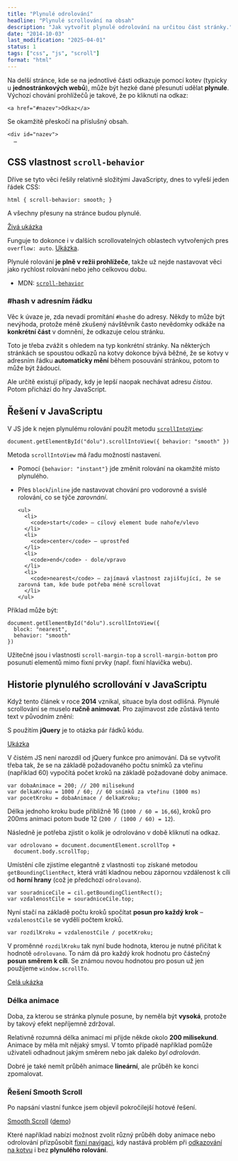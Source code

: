 ```yaml
---
title: "Plynulé odrolování"
headline: "Plynulé scrollování na obsah"
description: "Jak vytvořit plynulé odrolování na určitou část stránky."
date: "2014-10-03"
last_modification: "2025-04-01"
status: 1
tags: ["css", "js", "scroll"]
format: "html"
---
```


<p>Na delší stránce, kde se na jednotlivé části odkazuje pomocí kotev (typicky u <b>jednostránkových webů</b>), může být hezké dané přesunutí udělat <b>plynule</b>. Výchozí chování prohlížečů je takové, že po kliknutí na odkaz:</p>

<pre><code>&lt;a href="#nazev">Odkaz&lt;/a></code></pre>

<p>Se okamžitě přeskočí na příslušný obsah.</p>

<pre><code>&lt;div id="nazev">
  …</code></pre>












<h2 id="scroll-behavior">CSS vlastnost <code>scroll-behavior</code></h2>

<p>Dříve se tyto věci řešily relativně složitými JavaScripty, dnes to vyřeší jeden řádek CSS:</p>

<pre><code>html { scroll-behavior: smooth; }</code></pre>





<p>A všechny přesuny na stránce budou plynulé.</p>

<p><a href="https://kod.djpw.cz/dond">Živá ukázka</a></p>


<p>Funguje to dokonce i v dalších scrollovatelných oblastech vytvořených pres <code>overflow: auto</code>. <a href="https://kod.djpw.cz/eond">Ukázka</a>.</p>



<p>Plynulé rolování <b>je plně v režii prohlížeče</b>, takže už nejde nastavovat věci jako rychlost rolování nebo jeho celkovou dobu.</p>




<div class="external-content">
  <ul>
  <li>MDN: <a href="https://developer.mozilla.org/en-US/docs/Web/CSS/scroll-behavior"><code>scroll-behavior</code></a></li>
</ul>
</div>







<h3 id="hash">#hash v adresním řádku</h3>

<p>Věc k úvaze je, zda nevadí promítání <code>#hash</code>e do adresy. Někdy to může být nevýhoda, protože méně zkušený návštěvník často nevědomky odkáže na <b>konkrétní část</b> v domnění, že odkazuje celou stránku.</p>


<p>Toto je třeba zvážit s ohledem na typ konkrétní stránky. Na některých stránkách se spoustou odkazů na kotvy dokonce bývá běžné, že se kotvy v adresním řádku <b>automaticky mění</b> během posouvání stránkou, potom to může být žádoucí.</p>

<p>Ale určitě existují případy, kdy je lepší naopak nechávat adresu <i>čistou</i>. Potom přichází do hry JavaScript.</p>




<h2 id="js">Řešení v JavaScriptu</h2>

<p>V JS jde k nejen plynulému rolování použít metodu <a href="https://developer.mozilla.org/en-US/docs/Web/API/Element/scrollIntoView"><code>scrollIntoView</code></a>:</p>

<pre><code>document.getElementById("dolu").scrollIntoView({ behavior: "smooth" })</code></pre>

<p>Metoda <code>scrollIntoView</code> má řadu možností nastavení.</p>

<ul>
  <li>
    <p>Pomocí <code>{behavior: "instant"}</code> jde změnit rolování na okamžité místo plynulého.</p>
  </li>
  <li>
    <p>Přes <code>block</code>/<code>inline</code> jde nastavovat chování pro vodorovné a svislé rolování, co se týče <i>zarovnání</i>.</p>
    
    <ul>
      <li>
        <code>start</code> – cílový element bude nahoře/vlevo
      </li>
      <li>
        <code>center</code> – uprostřed
      </li>
      <li>
        <code>end</code> - dole/vpravo
      </li>
      <li>
        <code>nearest</code> – zajímavá vlastnost zajišťující, že se zarovná tam, kde bude potřeba méně scrollovat
      </li>
    </ul>
  </li>
</ul>

<p>Příklad může být:</p>

<pre><code>document.getElementById("dolu").scrollIntoView({
  block: "nearest",
  behavior: "smooth"
})</code></pre>


<p>Užitečné jsou i vlastnosti <code>scroll-margin-top</code> a <code>scroll-margin-bottom</code> pro posunutí elementů mimo fixní prvky (např. fixní hlavička webu).</p>



<h2 id="historie">Historie plynulého scrollování v JavaScriptu</h2>

<p>Když tento článek v roce <b>2014</b> vznikal, situace byla dost odlišná. Plynulé scrollování se muselo <b>ručně animovat</b>. Pro zajímavost zde zůstává tento text v původním znění:</p>

<p>S použitím <b>jQuery</b> je to otázka pár řádků kódu.</p>

<p><a href="https://kod.djpw.cz/cjhb">Ukázka</a></p>

<p>V čistém JS není narozdíl od jQuery funkce pro animování. Dá se vytvořit třeba tak, že se na základě požadovaného počtu snímků za vteřinu (například 60) vypočítá počet kroků na základě požadované doby animace.</p>

<pre><code>var dobaAnimace = 200; // 200 milisekund
var delkaKroku = 1000 / 60; // 60 snímků za vteřinu (1000 ms)
var pocetKroku = dobaAnimace / delkaKroku;</code></pre>

<p>Délka jednoho kroku bude přibližně 16 (<code>1000 / 60 = 16,66</code>), kroků pro 200ms animaci potom bude 12 (<code>200 / (1000 / 60) = 12</code>).</p>

<p>Následně je potřeba zjistit o kolik je odrolováno v době kliknutí na odkaz.</p>

<pre><code>var odrolovano = document.documentElement.scrollTop + 
  document.body.scrollTop;</code></pre>

<p>Umístění cíle zjistíme elegantně z vlastnosti <code>top</code> získané metodou <code>getBoundingClientRect</code>, která vrátí kladnou nebou zápornou vzdálenost k cíli od <b>horní hrany</b> (což je předchozí <code>odrolovano</code>).</p>

<pre><code>var souradniceCile = cil.getBoundingClientRect();
var vzdalenostCile = souradniceCile.top;</code></pre>

<p>Nyní stačí na základě počtu kroků spočítat <b>posun pro každý krok</b> – <code>vzdalenostCile</code> se vydělí počtem kroků.</p>

<pre><code>var rozdilKroku = vzdalenostCile / pocetKroku;</code></pre>

<p>V proměnné <code>rozdilKroku</code> tak nyní bude hodnota, kterou je nutné přičítat k hodnotě <code>odrolovano</code>. To nám dá pro každý krok hodnotu pro částečný <b>posun směrem k cíli</b>. Se známou novou hodnotou pro posun už jen použijeme <code>window.scrollTo</code>.</p>

<p><a href="https://kod.djpw.cz/ijhb">Celá ukázka</a></p>


<h3 id="delka">Délka animace</h3>

<p>Doba, za kterou se stránka plynule posune, by neměla být <b>vysoká</b>, protože by takový efekt nepříjemně zdržoval.</p>

<p>Relativně rozumná délka animací mi přijde někde okolo <b>200 milisekund</b>. Animace by měla mít nějaký smysl. V tomto případě například pomůže uživateli odhadnout jakým směrem nebo jak daleko <i>byl odrolován</i>.</p>

<p>Dobré je také nemít průběh animace <b>lineární</b>, ale průběh ke konci zpomalovat.</p>


<h3 id="smooth-scroll">Řešení Smooth Scroll</h3>

<p>Po napsání vlastní funkce jsem objevil pokročilejší hotové řešení.</p>

<a href="https://github.com/cferdinandi/smooth-scroll">Smooth Scroll</a> (<a href="http://cferdinandi.github.io/smooth-scroll/">demo</a>)

<p>Které například nabízí možnost zvolit různý průběh doby animace nebo odrolování přizpůsobit <a href="/fixni-menu">fixní navigaci</a>, kdy nastává problém při <a href="/kotva-fixni-menu">odkazování na kotvu</a> i bez <b>plynulého rolování</b>.</p>
